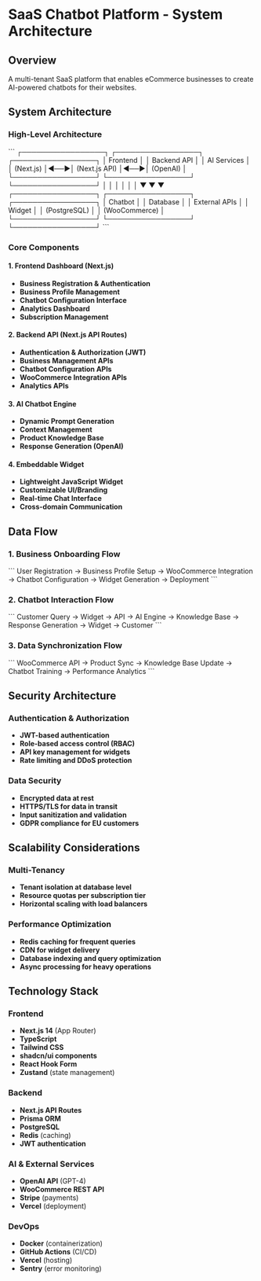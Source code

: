# SaaS Chatbot Platform - System Architecture

## Overview
A multi-tenant SaaS platform that enables eCommerce businesses to create AI-powered chatbots for their websites.

## System Architecture

### High-Level Architecture
\`\`\`
┌─────────────────┐    ┌─────────────────┐    ┌─────────────────┐
│   Frontend      │    │   Backend API   │    │   AI Services   │
│   (Next.js)     │◄──►│   (Next.js API) │◄──►│   (OpenAI)      │
└─────────────────┘    └─────────────────┘    └─────────────────┘
         │                       │                       │
         │                       │                       │
         ▼                       ▼                       ▼
┌─────────────────┐    ┌─────────────────┐    ┌─────────────────┐
│   Chatbot       │    │   Database      │    │   External APIs │
│   Widget        │    │   (PostgreSQL)  │    │   (WooCommerce) │
└─────────────────┘    └─────────────────┘    └─────────────────┘
\`\`\`

### Core Components

#### 1. Frontend Dashboard (Next.js)
- **Business Registration & Authentication**
- **Business Profile Management**
- **Chatbot Configuration Interface**
- **Analytics Dashboard**
- **Subscription Management**

#### 2. Backend API (Next.js API Routes)
- **Authentication & Authorization (JWT)**
- **Business Management APIs**
- **Chatbot Configuration APIs**
- **WooCommerce Integration APIs**
- **Analytics APIs**

#### 3. AI Chatbot Engine
- **Dynamic Prompt Generation**
- **Context Management**
- **Product Knowledge Base**
- **Response Generation (OpenAI)**

#### 4. Embeddable Widget
- **Lightweight JavaScript Widget**
- **Customizable UI/Branding**
- **Real-time Chat Interface**
- **Cross-domain Communication**

## Data Flow

### 1. Business Onboarding Flow
\`\`\`
User Registration → Business Profile Setup → WooCommerce Integration → 
Chatbot Configuration → Widget Generation → Deployment
\`\`\`

### 2. Chatbot Interaction Flow
\`\`\`
Customer Query → Widget → API → AI Engine → Knowledge Base → 
Response Generation → Widget → Customer
\`\`\`

### 3. Data Synchronization Flow
\`\`\`
WooCommerce API → Product Sync → Knowledge Base Update → 
Chatbot Training → Performance Analytics
\`\`\`

## Security Architecture

### Authentication & Authorization
- **JWT-based authentication**
- **Role-based access control (RBAC)**
- **API key management for widgets**
- **Rate limiting and DDoS protection**

### Data Security
- **Encrypted data at rest**
- **HTTPS/TLS for data in transit**
- **Input sanitization and validation**
- **GDPR compliance for EU customers**

## Scalability Considerations

### Multi-Tenancy
- **Tenant isolation at database level**
- **Resource quotas per subscription tier**
- **Horizontal scaling with load balancers**

### Performance Optimization
- **Redis caching for frequent queries**
- **CDN for widget delivery**
- **Database indexing and query optimization**
- **Async processing for heavy operations**

## Technology Stack

### Frontend
- **Next.js 14** (App Router)
- **TypeScript**
- **Tailwind CSS**
- **shadcn/ui components**
- **React Hook Form**
- **Zustand** (state management)

### Backend
- **Next.js API Routes**
- **Prisma ORM**
- **PostgreSQL**
- **Redis** (caching)
- **JWT authentication**

### AI & External Services
- **OpenAI API** (GPT-4)
- **WooCommerce REST API**
- **Stripe** (payments)
- **Vercel** (deployment)

### DevOps
- **Docker** (containerization)
- **GitHub Actions** (CI/CD)
- **Vercel** (hosting)
- **Sentry** (error monitoring)
